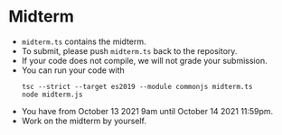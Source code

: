 # Midterm

- `midterm.ts` contains the midterm.
- To submit, please push `midterm.ts` back to the repository.
- If your code does not compile, we will not grade your submission.
- You can run your code with
    ```
    tsc --strict --target es2019 --module commonjs midterm.ts 
    node midterm.js
    ```
- You have from October 13 2021 9am until October 14 2021 11:59pm.
- Work on the midterm by yourself.

